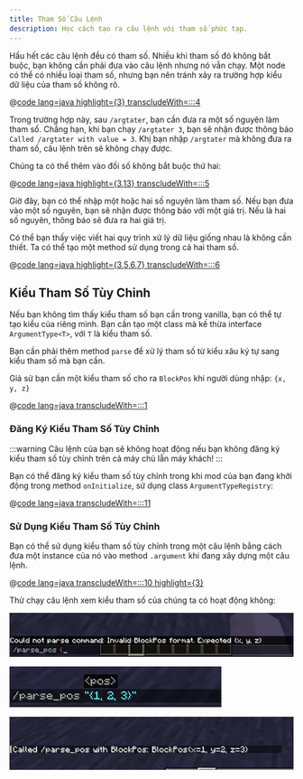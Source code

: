 ```yaml
---
title: Tham Số Câu Lệnh
description: Học cách tạo ra câu lệnh với tham số phức tạp.
---
```


Hầu hết các câu lệnh đều có tham số. Nhiều khi tham số đó không bắt buộc, bạn không cần phải đưa vào câu lệnh nhưng nó vẫn chạy. Một node có thể có nhiều loại tham số, nhưng bạn nên tránh xảy ra trường hợp kiểu dữ liệu của tham số không rõ.

@[code lang=java highlight={3} transcludeWith=:::4](@/reference/1.21/src/main/java/com/example/docs/command/FabricDocsReferenceCommands.java)

Trong trường hợp này, sau `/argtater`, bạn cần đưa ra một số nguyên làm tham số. Chẳng hạn, khi bạn chạy `/argtater 3`, bạn sẽ nhận được thông báo `Called /argtater with value = 3`. Khị bạn nhập `/argtater` mà không đưa ra tham số, câu lệnh trên sẽ không chạy được.

Chúng ta có thể thêm vào đối số không bắt buộc thứ hai:

@[code lang=java highlight={3,13} transcludeWith=:::5](@/reference/1.21/src/main/java/com/example/docs/command/FabricDocsReferenceCommands.java)

Giờ đây, bạn có thể nhập một hoặc hai số nguyên làm tham số. Nếu bạn đưa vào một số nguyên, bạn sẽ nhận được thông báo với một giá trị. Nếu là hai số nguyên, thông báo sẽ đưa ra hai giá trị.

Có thể bạn thấy việc viết hai quy trình xử lý dữ liệu giống nhau là không cần thiết. Ta có thể tạo một method sử dụng trong cả hai tham số.

@[code lang=java highlight={3,5,6,7} transcludeWith=:::6](@/reference/1.21/src/main/java/com/example/docs/command/FabricDocsReferenceCommands.java)

## Kiểu Tham Số Tùy Chỉnh

Nếu bạn không tìm thấy kiểu tham số bạn cần trong vanilla, bạn có thể tự tạo kiểu của riêng mình. Bạn cần tạo một class mà kế thừa interface `ArgumentType<T>`, với `T` là kiểu tham số.

Bạn cần phải thêm method `parse` để xử lý tham số từ kiểu xâu ký tự sang kiểu tham số mà bạn cần.

Giả sử bạn cần một kiểu tham số cho ra `BlockPos` khi người dùng nhập: `{x, y, z}`

@[code lang=java transcludeWith=:::1](@/reference/1.21/src/main/java/com/example/docs/command/BlockPosArgumentType.java)

### Đăng Ký Kiểu Tham Số Tùy Chỉnh

:::warning
Câu lệnh của bạn sẽ không hoạt động nếu bạn không đăng ký kiểu tham số tùy chỉnh trên cả máy chủ lẫn máy khách!
:::

Bạn có thể đăng ký kiểu tham số tùy chỉnh trong khi mod của bạn đang khởi động trong method `onInitialize`, sử dụng class `ArgumentTypeRegistry`:

@[code lang=java transcludeWith=:::11](@/reference/1.21/src/main/java/com/example/docs/command/FabricDocsReferenceCommands.java)

### Sử Dụng Kiểu Tham Số Tùy Chỉnh

Bạn có thể sử dụng kiểu tham số tùy chỉnh trong một câu lệnh bằng cách đưa một instance của nó vào method `.argument` khi đang xây dựng một câu lệnh.

@[code lang=java transcludeWith=:::10 highlight={3}](@/reference/1.21/src/main/java/com/example/docs/command/FabricDocsReferenceCommands.java)

Thử chạy câu lệnh xem kiểu tham số của chúng ta có hoạt động không:

![Tham số không hợp lệ](/assets/develop/commands/custom-arguments_fail.png)

![Tham số hợp lệ](/assets/develop/commands/custom-arguments_valid.png)

![Kết quả câu lệnh](/assets/develop/commands/custom-arguments_result.png)
